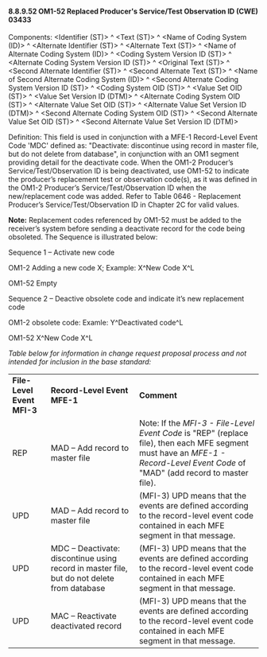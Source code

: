 #### 8.8.9.52 OM1-52 Replaced Producer's Service/Test Observation ID (CWE) 03433

Components: &lt;Identifier (ST)> ^ &lt;Text (ST)> ^ &lt;Name of Coding System (ID)> ^ &lt;Alternate Identifier (ST)> ^ &lt;Alternate Text (ST)> ^ &lt;Name of Alternate Coding System (ID)> ^ &lt;Coding System Version ID (ST)> ^ &lt;Alternate Coding System Version ID (ST)> ^ &lt;Original Text (ST)> ^ &lt;Second Alternate Identifier (ST)> ^ &lt;Second Alternate Text (ST)> ^ &lt;Name of Second Alternate Coding System (ID)> ^ &lt;Second Alternate Coding System Version ID (ST)> ^ &lt;Coding System OID (ST)> ^ &lt;Value Set OID (ST)> ^ &lt;Value Set Version ID (DTM)> ^ &lt;Alternate Coding System OID (ST)> ^ &lt;Alternate Value Set OID (ST)> ^ &lt;Alternate Value Set Version ID (DTM)> ^ &lt;Second Alternate Coding System OID (ST)> ^ &lt;Second Alternate Value Set OID (ST)> ^ &lt;Second Alternate Value Set Version ID (DTM)>

Definition: This field is used in conjunction with a MFE-1 Record-Level Event Code 'MDC' defined as: "Deactivate: discontinue using record in master file, but do not delete from database", in conjunction with an OM1 segment providing detail for the deactivate code. When the OM1-2 Producer’s Service/Test/Observation ID is being deactivated, use OM1-52 to indicate the producer’s replacement test or observation code(s), as it was defined in the OM1-2 Producer’s Service/Test/Observation ID when the new/replacement code was added. Refer to Table 0646 - Replacement Producer’s Service/Test/Observation ID in Chapter 2C for valid values.

**Note:** Replacement codes referenced by OM1-52 must be added to the receiver’s system before sending a deactivate record for the code being obsoleted. The Sequence is illustrated below:

Sequence 1 – Activate new code

OM1-2 Adding a new code X; Example: X^New Code X^L

OM1-52 Empty

Sequence 2 – Deactive obsolete code and indicate it’s new replacement code

OM1-2 obsolete code: Examle: Y^Deactivated code^L

OM1-52 X^New Code X^L

_Table below for information in change request proposal process and not intended for inclusion in the base standard:_

|     |     |     |
| --- | --- | --- |
| **File-Level Event** **MFI-3** | **Record-Level Event** **MFE-1** | **Comment** |
| REP | MAD – Add record to master file | Note: If the _MFI-3 - File-Level Event Code_ is "REP" (replace file), then each MFE segment must have an _MFE-1 - Record-Level Event Code_ of "MAD" (add record to master file). |
| UPD | MAD – Add record to master file | (MFI-3) UPD means that the events are defined according to the record-level event code contained in each MFE segment in that message. |
| UPD | MDC – Deactivate: discontinue using record in master file, but do not delete from database | (MFI-3) UPD means that the events are defined according to the record-level event code contained in each MFE segment in that message. |
| UPD | MAC – Reactivate deactivated record | (MFI-3) UPD means that the events are defined according to the record-level event code contained in each MFE segment in that message. |
